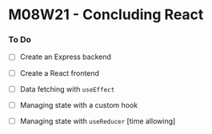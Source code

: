 # M08W21 - Concluding React

### To Do
- [ ] Create an Express backend
- [ ] Create a React frontend
- [ ] Data fetching with `useEffect`
- [ ] Managing state with a custom hook
- [ ] Managing state with `useReducer` [time allowing]



























